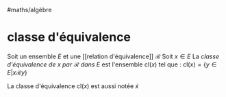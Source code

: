 #maths/algèbre
# classe d'équivalence
Soit un ensemble $E$ et une [[relation d'équivalence]] $\mathscr R$
Soit $x\in E$
La _classe d'équivalence de $x$ par $\mathscr R$ dans $E$_ est l'ensemble $\text{cl}(x)$ tel que :
$\text{cl}(x) = \{y\in E | x\mathscr Ry\}$

La classe d'équivalence $\text{cl}(x)$ est aussi notée $\dot{x}$


